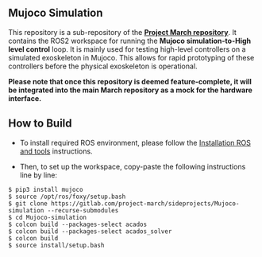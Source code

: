 ## Mujoco Simulation

This repository is a sub-repository of the <b><a href="https://gitlab.com/project-march/march">Project March repository</a></b>.
It contains the ROS2 workspace for running the <b>Mujoco simulation-to-High level control</b> loop. It is mainly used for testing high-level controllers on a simulated exoskeleton in Mujoco. This allows for rapid prototyping of these controllers before the physical exoskeleton is operational.

<b>Please note that once this repository is deemed feature-complete, it will be integrated into the main March repository as a mock for the hardware interface.</b>

## How to Build


- To install required ROS environment, please follow the [Installation ROS and tools](https://docs.projectmarch.nl/doc/getting_started/install_ros_and_tools.html) instructions.

- Then, to set up the workspace, copy-paste the following instructions line by line:

```
$ pip3 install mujoco
$ source /opt/ros/foxy/setup.bash
$ git clone https://gitlab.com/project-march/sideprojects/Mujoco-simulation --recurse-submodules
$ cd Mujoco-simulation
$ colcon build --packages-select acados
$ colcon build --packages-select acados_solver
$ colcon build
$ source install/setup.bash
```
